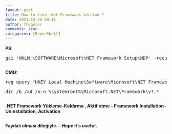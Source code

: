 ```yaml
---
layout: post
title: How to find .Net-Framework version ?
date: 2021-12-30 09:11
author: theguler
comments: true
categories: [PowerShell]
---
```

<!-- wp:paragraph -->
<p><strong>PS: </strong></p>
<!-- /wp:paragraph -->

<!-- wp:preformatted -->
<pre class="wp-block-preformatted">gci 'HKLM:\SOFTWARE\Microsoft\NET Framework Setup\NDP' -recurse | gp -name Version -EA 0 | where { $_.PSChildName -match '^(?!S)\p{L}'} | select PSChildName, Version</pre>
<!-- /wp:preformatted -->

<!-- wp:image {"id":808,"sizeSlug":"large","linkDestination":"none"} -->
<figure class="wp-block-image size-large"><img src="https://theguler.wordpress.com/wp-content/uploads/2021/12/2222.png?w=584" alt="" class="wp-image-808" /></figure>
<!-- /wp:image -->

<!-- wp:paragraph -->
<p><strong>CMD: </strong></p>
<!-- /wp:paragraph -->

<!-- wp:preformatted -->
<pre class="wp-block-preformatted">reg query "HKEY_Local_Machine\Software\Microsoft\NET Framework Setup\NDP</pre>
<!-- /wp:preformatted -->

<!-- wp:preformatted -->
<pre class="wp-block-preformatted">dir /b /ad /o-n %systemroot%\Microsoft.NET\Framework\v?.*</pre>
<!-- /wp:preformatted -->

<!-- wp:image {"id":810,"sizeSlug":"large","linkDestination":"none"} -->
<figure class="wp-block-image size-large"><img src="https://theguler.wordpress.com/wp-content/uploads/2021/12/111.png?w=599" alt="" class="wp-image-810" /></figure>
<!-- /wp:image -->

<!-- wp:paragraph -->
<p><strong>.NET Framework Yükleme-Kaldırma , Aktif etme - Framework Installation-Uninstallation, Activation</strong></p>
<!-- /wp:paragraph -->

<!-- wp:image {"id":819,"sizeSlug":"large","linkDestination":"none","className":"is-resized"} -->
<figure class="wp-block-image size-large is-resized"><img src="https://theguler.wordpress.com/wp-content/uploads/2021/12/333-1.png?w=1024" alt="" class="wp-image-819" /></figure>
<!-- /wp:image -->

<!-- wp:paragraph -->
<p><strong>Faydalı olması dileğiyle. – Hope it’s useful.</strong></p>
<!-- /wp:paragraph -->
